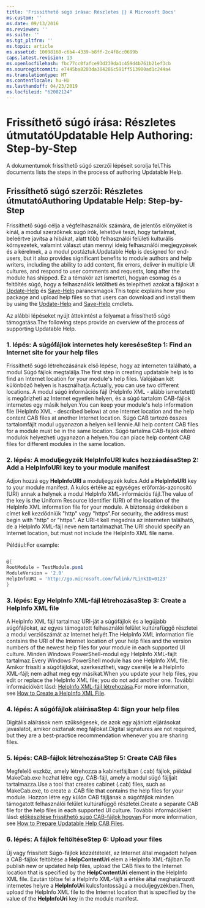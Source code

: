 ```yaml
---
title: 'Frissíthető súgó írása: Részletes |} A Microsoft Docs'
ms.custom: ''
ms.date: 09/13/2016
ms.reviewer: ''
ms.suite: ''
ms.tgt_pltfrm: ''
ms.topic: article
ms.assetid: 10098160-c6b4-4339-b8ff-2c4f8cc0699b
caps.latest.revision: 13
ms.openlocfilehash: fbc77cc0fafce93d239da1c459d4b761b21ef3cb
ms.sourcegitcommit: e7445ba8203da304286c591ff513900ad1c244a4
ms.translationtype: MT
ms.contentlocale: hu-HU
ms.lasthandoff: 04/23/2019
ms.locfileid: "62082124"
---
```

# <a name="updatable-help-authoring-step-by-step"></a><span data-ttu-id="504d3-102">Frissíthető súgó írása: Részletes útmutató</span><span class="sxs-lookup"><span data-stu-id="504d3-102">Updatable Help Authoring: Step-by-Step</span></span>

<span data-ttu-id="504d3-103">A dokumentumok frissíthető súgó szerzői lépéseit sorolja fel.</span><span class="sxs-lookup"><span data-stu-id="504d3-103">This documents lists the steps in the process of authoring Updatable Help.</span></span>

## <a name="authoring-updatable-help-step-by-step"></a><span data-ttu-id="504d3-104">Frissíthető súgó szerzői: Részletes útmutató</span><span class="sxs-lookup"><span data-stu-id="504d3-104">Authoring Updatable Help: Step-by-Step</span></span>

<span data-ttu-id="504d3-105">Frissíthető súgó célja a végfelhasználók számára, de jelentős előnyöket is kínál, a modul szerzőknek súgó írók, lehetővé teszi, hogy tartalmat, beleértve javítsa a hibákat, alatt több felhasználói felületi kulturális környezetek, valamint választ után mennyi ideig felhasználói megjegyzések és a kérelmek, a a modul postáztuk.</span><span class="sxs-lookup"><span data-stu-id="504d3-105">Updatable Help is designed for end-users, but it also provides significant benefits to module authors and help writers, including the ability to add content, fix errors, deliver in multiple UI cultures, and respond to user comments and requests, long after the module has shipped.</span></span> <span data-ttu-id="504d3-106">Ez a témakör azt ismerteti, hogyan csomag és a feltöltés súgó, hogy a felhasználók letöltheti és telepítheti azokat a fájlokat a [Update-Help](/powershell/module/Microsoft.PowerShell.Core/Update-Help) és [Save-Help](/powershell/module/Microsoft.PowerShell.Core/Save-Help) parancsmagok.</span><span class="sxs-lookup"><span data-stu-id="504d3-106">This topic explains how you package and upload help files so that users can download and install them by using the [Update-Help](/powershell/module/Microsoft.PowerShell.Core/Update-Help) and [Save-Help](/powershell/module/Microsoft.PowerShell.Core/Save-Help) cmdlets.</span></span>

<span data-ttu-id="504d3-107">Az alábbi lépéseket nyújt áttekintést a folyamat a frissíthető súgó támogatása.</span><span class="sxs-lookup"><span data-stu-id="504d3-107">The following steps provide an overview of the process of supporting Updatable Help.</span></span>

### <a name="step-1-find-an-internet-site-for-your-help-files"></a><span data-ttu-id="504d3-108">1. lépés: A súgófájlok internetes hely keresése</span><span class="sxs-lookup"><span data-stu-id="504d3-108">Step 1: Find an Internet site for your help files</span></span>

<span data-ttu-id="504d3-109">Frissíthető súgó létrehozásának első lépése, hogy az interneten található, a modul Súgó fájlok megtalálja.</span><span class="sxs-lookup"><span data-stu-id="504d3-109">The first step in creating updatable help is to find an Internet location for your module's help files.</span></span> <span data-ttu-id="504d3-110">Valójában két különböző helyen is használhatja.</span><span class="sxs-lookup"><span data-stu-id="504d3-110">Actually, you can use two different locations.</span></span> <span data-ttu-id="504d3-111">A modul súgó információs fájl (HelpInfo XML - alább ismertetett) is megőrizheti az Internet egyetlen helyen, és a súgó tartalom CAB-fájlok internetes egy másik helyen.</span><span class="sxs-lookup"><span data-stu-id="504d3-111">You can keep your module's help information file (HelpInfo XML - described below) at one Internet location and the help content CAB files at another Internet location.</span></span> <span data-ttu-id="504d3-112">Súgó CAB tartozó összes tartalomfájlt modul ugyanazon a helyen kell lennie.</span><span class="sxs-lookup"><span data-stu-id="504d3-112">All help content CAB files for a module must be in the same location.</span></span> <span data-ttu-id="504d3-113">Súgó tartalma CAB-fájlok eltérő modulok helyezheti ugyanazon a helyen.</span><span class="sxs-lookup"><span data-stu-id="504d3-113">You can place help content CAB files for different modules in the same location.</span></span>

### <a name="step-2-add-a-helpinfouri-key-to-your-module-manifest"></a><span data-ttu-id="504d3-114">2. lépés: A moduljegyzék HelpInfoURI kulcs hozzáadása</span><span class="sxs-lookup"><span data-stu-id="504d3-114">Step 2: Add a HelpInfoURI key to your module manifest</span></span>

<span data-ttu-id="504d3-115">Adjon hozzá egy **HelpInfoURI** a moduljegyzék kulcs.</span><span class="sxs-lookup"><span data-stu-id="504d3-115">Add a **HelpInfoURI** key to your module manifest.</span></span> <span data-ttu-id="504d3-116">A kulcs értéke az egységes erőforrás-azonosító (URI) annak a helynek a modul HelpInfo XML-információs fájl.</span><span class="sxs-lookup"><span data-stu-id="504d3-116">The value of the key is the Uniform Resource Identifier (URI) of the location of the HelpInfo XML information file for your module.</span></span> <span data-ttu-id="504d3-117">A biztonság érdekében a címet kell kezdődniük "http" vagy "https".</span><span class="sxs-lookup"><span data-stu-id="504d3-117">For security, the address must begin with "http" or "https".</span></span> <span data-ttu-id="504d3-118">Az URI-t kell megadnia az interneten található, de a HelpInfo XML-fájl neve nem tartalmazhat.</span><span class="sxs-lookup"><span data-stu-id="504d3-118">The URI should specify an Internet location, but must not include the HelpInfo XML file name.</span></span>

<span data-ttu-id="504d3-119">Például:</span><span class="sxs-lookup"><span data-stu-id="504d3-119">For example:</span></span>

```powershell

@{
RootModule = TestModule.psm1
ModuleVersion = '2.0'
HelpInfoURI = 'http://go.microsoft.com/fwlink/?LinkID=0123'
}
```

### <a name="step-3-create-a-helpinfo-xml-file"></a><span data-ttu-id="504d3-120">3. lépés: Egy HelpInfo XML-fájl létrehozása</span><span class="sxs-lookup"><span data-stu-id="504d3-120">Step 3: Create a HelpInfo XML file</span></span>

<span data-ttu-id="504d3-121">A HelpInfo XML fájl tartalmaz URI-ját a súgófájlok és a legújabb súgófájlokat, az egyes támogatott felhasználói felület kultúrafüggő részletei a modul verziószámát az Internet helyét.</span><span class="sxs-lookup"><span data-stu-id="504d3-121">The HelpInfo XML information file contains the URI of the Internet location of your help files and the version numbers of the newest help files for your module in each supported UI culture.</span></span> <span data-ttu-id="504d3-122">Minden Windows PowerShell-modul egy HelpInfo XML-fájlt tartalmaz.</span><span class="sxs-lookup"><span data-stu-id="504d3-122">Every Windows PowerShell module has one HelpInfo XML file.</span></span> <span data-ttu-id="504d3-123">Amikor frissíti a súgófájlokat, szerkesztheti, vagy cserélje le a HelpInfo XML-fájl; nem adhat meg egy másikat.</span><span class="sxs-lookup"><span data-stu-id="504d3-123">When you update your help files, you edit or replace the HelpInfo XML file; you do not add another one.</span></span> <span data-ttu-id="504d3-124">További információkért lásd: [HelpInfo XML-fájl létrehozása](./how-to-create-a-helpinfo-xml-file.md).</span><span class="sxs-lookup"><span data-stu-id="504d3-124">For more information, see [How to Create a HelpInfo XML File](./how-to-create-a-helpinfo-xml-file.md).</span></span>

### <a name="step-4-sign-your-help-files"></a><span data-ttu-id="504d3-125">4. lépés: A súgófájlok aláírása</span><span class="sxs-lookup"><span data-stu-id="504d3-125">Step 4: Sign your help files</span></span>

<span data-ttu-id="504d3-126">Digitális aláírások nem szükségesek, de azok egy ajánlott eljárásokat javaslatot, amikor osztanak meg fájlokat.</span><span class="sxs-lookup"><span data-stu-id="504d3-126">Digital signatures are not required, but they are a best-practice recommendation whenever you are sharing files.</span></span>

### <a name="step-5-create-cab-files"></a><span data-ttu-id="504d3-127">5. lépés: CAB-fájlok létrehozása</span><span class="sxs-lookup"><span data-stu-id="504d3-127">Step 5: Create CAB files</span></span>

<span data-ttu-id="504d3-128">Megfelelő eszköz, amely létrehozza a kabinetfájlban (.cab) fájlok, például MakeCab.exe hozhat létre egy. CAB-fájl, amely a modul súgó fájljait tartalmazza.</span><span class="sxs-lookup"><span data-stu-id="504d3-128">Use a tool that creates cabinet (.cab) files, such as MakeCab.exe, to create a .CAB file that contains the help files for your module.</span></span> <span data-ttu-id="504d3-129">Hozzon létre egy külön CAB fájljának a súgófájlok minden támogatott felhasználói felület kultúrafüggő részletei.</span><span class="sxs-lookup"><span data-stu-id="504d3-129">Create a separate CAB file for the help files in each supported UI culture.</span></span> <span data-ttu-id="504d3-130">További információkért lásd: [előkészítése frissíthető súgó CAB-fájlok hogyan](./how-to-prepare-updatable-help-cab-files.md).</span><span class="sxs-lookup"><span data-stu-id="504d3-130">For more information, see [How to Prepare Updatable Help CAB Files](./how-to-prepare-updatable-help-cab-files.md).</span></span>

### <a name="step-6-upload-your-files"></a><span data-ttu-id="504d3-131">6. lépés: A fájlok feltöltése</span><span class="sxs-lookup"><span data-stu-id="504d3-131">Step 6: Upload your files</span></span>

<span data-ttu-id="504d3-132">Új vagy frissített Súgó-fájlok közzétételét, az Internet által megadott helyen a CAB-fájlok feltöltése a **HelpContentUri** elem a HelpInfo XML-fájlban.</span><span class="sxs-lookup"><span data-stu-id="504d3-132">To publish new or updated help files, upload the CAB files to the Internet location that is specified by the **HelpContentUri** element in the HelpInfo XML file.</span></span> <span data-ttu-id="504d3-133">Ezután töltse fel a HelpInfo XML-fájlt a értéke által meghatározott internetes helyre a **HelpInfoUri** kulcsfontosságú a moduljegyzékben.</span><span class="sxs-lookup"><span data-stu-id="504d3-133">Then, upload the HelpInfo XML file to the Internet location that is specified by the value of the **HelpInfoUri** key in the module manifest.</span></span>
